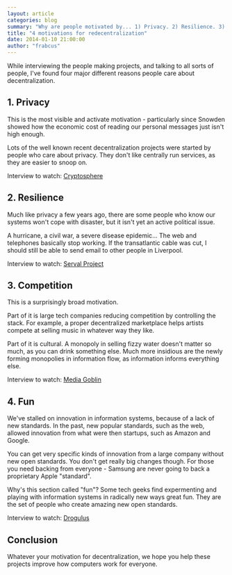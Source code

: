 ```yaml
---
layout: article
categories: blog
summary: "Why are people motivated by... 1) Privacy. 2) Resilience. 3) Competition. 4) Fun"
title: "4 motivations for redecentralization"
date: 2014-01-10 21:00:00
author: "frabcus"
---
```


While interviewing the people making projects, and talking to all sorts of people,
I've found four major different reasons people care about decentralization.

## 1. Privacy

This is the most visible and activate motivation - particularly since Snowden
showed how the economic cost of reading our personal messages just isn't high
enough.

Lots of the well known recent decentralization projects were started by people
who care about privacy. They don't like centrally run services, as they are
easier to snoop on.

Interview to watch: <a href="http://redecentralize.org/interviews/2013/08/07/03-tony-cryptosphere.html"><i class="icon-film"></i> Cryptosphere</a>

## 2. Resilience

Much like privacy a few years ago, there are some people who know our systems
won't cope with disaster, but it isn't yet an active political issue.

A hurricane, a civil war, a severe disease epidemic... The web and telephones
basically stop working. If the transatlantic cable was cut, I should still be
able to send email to other people in Liverpool.

Interview to watch: <a href="http://redecentralize.org/interviews/2013/08/14/04-paul-serval.html"><i class="icon-film"></i> Serval Project</a>

## 3. Competition

This is a surprisingly broad motivation.

Part of it is large tech companies reducing competition by controlling the stack.
For example, a proper decentralized marketplace helps artists compete at selling
music in whatever way they like.

Part of it is cultural. A monopoly in selling fizzy water doesn't matter so
much, as you can drink something else. Much more insidious are the newly
forming monopolies in information flow, as information informs everything else.

Interview to watch: <a href="http://redecentralize.org/interviews/2013/10/13/06-chris-mediagoblin.html"><i class="icon-film"></i> Media Goblin</a>

## 4. Fun

We've stalled on innovation in information systems, because of a lack of new
standards. In the past, new popular standards, such as the web, allowed
innovation from what were then startups, such as Amazon and Google.

You can get very specific kinds of innovation from a large company without new
open standards. You don't get really big changes though. For those you need
backing from everyone - Samsung are never going to back a proprietary Apple
"standard".

Why's this section called "fun"? Some tech geeks find expermenting and playing
with information systems in radically new ways great fun. They are the set of
people who create amazing new open standards.

Interview to watch: <a href="http://redecentralize.org/interviews/2013/07/15/01-ntoll-drogulus.html"><i class="icon-film"></i>Drogulus</a>

## Conclusion

Whatever your motivation for decentralization, we hope you help these projects
improve how computers work for everyone.


